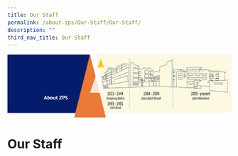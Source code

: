```yaml
---
title: Our Staff
permalink: /about-zps/Our-Staff/Our-Staff/
description: ""
third_nav_title: Our Staff
---
```

![](/images/AboutUs.png)

Our Staff
=========